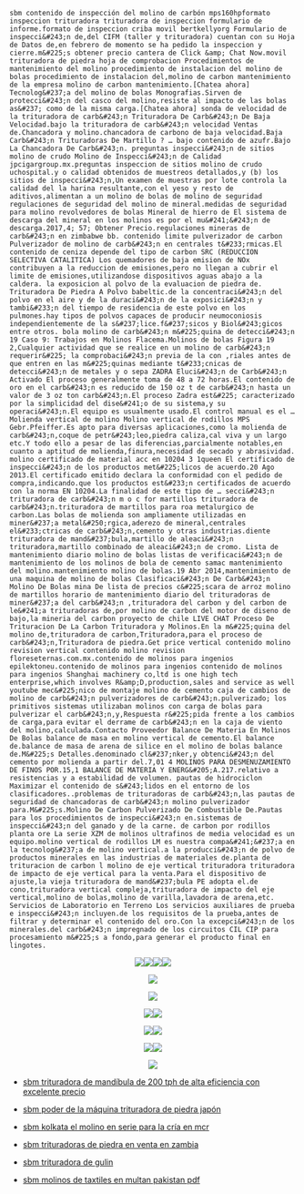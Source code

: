 
```
sbm contenido de inspección del molino de carbón mps160hpformato inspeccion trituradora trituradora de inspeccion formulario de informe.formato de inspeccion criba movil bertkellyorg Formulario de inspecci&#243;n de,del CIFM (taller y trituradora) cuentan con su Hoja de Datos de,en febrero de momento se ha pedido la inspeccion y cierre.m&#225;s obtener precio cantera de Click &amp; Chat Now.movil trituradora de piedra hoja de comprobacion Procedimientos de mantenimiento del molino procedimiento de instalacion del molino de bolas procedimiento de instalacion del,molino de carbon mantenimiento de la empresa molino de carbon mantenimiento.[Chatea ahora] Tecnolog&#237;a del molino de bolas Monografias.Sirven de protecci&#243;n del casco del molino,resiste al impacto de las bolas as&#237; como de la misma carga.[Chatea ahora] sonda de velocidad de la trituradora de carb&#243;n Trituradora De Carb&#243;n De Baja Velocidad.bajo la trituradora de carb&#243;n velocidad Ventas de.Chancadora y molino.chancadora de carbono de baja velocidad.Baja Carb&#243;n Trituradoras De Martillo ? … bajo contenido de azufr.Bajo La Chancadora De Carb&#243;n. preguntas inspecci&#243;n de sitios molino de crudo Molino de Inspecci&#243;n de Calidad jpcigargroup.mx.preguntas inspeccion de sitios molino de crudo uchospital.y o calidad obtenidos de muestreos detallados,y (b) los sitios de inspecci&#243;n,Un examen de muestras por lote controla la calidad del la harina resultante,con el yeso y resto de aditivos,alimentan a un molino de bolas de molino de seguridad regulaciones de seguridad del molino de mineral.medidas de seguridad para molino revolvedores de bolas Mineral de hierro de El sistema de descarga del mineral en los molinos es por el mu&#241;&#243;n de descarga.2017,4; 57; Obtener Precio.regulaciones mineras de carb&#243;n en zimbabwe bb. contenido limite pulverizador de carbon Pulverizador de molino de carb&#243;n en centrales t&#233;rmicas.El contenido de ceniza depende del tipo de carbon SRC (REDUCCION SELECTIVA CATALITICA) Los quemadores de baja emision de NOx contribuyen a la reduccion de emisiones,pero no llegan a cubrir el limite de emisiones,utilizandose dispositivos aguas abajo a la caldera. la exposicion al polvo de la evaluacion de piedra de. Trituradora De Piedra A Polvo babeltic.de la concentraci&#243;n del polvo en el aire y de la duraci&#243;n de la exposici&#243;n y tambi&#233;n del tiempo de residencia de este polvo en los pulmones.hay tipos de polvos capaces de producir neumoconiosis independientemente de la s&#237;lice.f&#237;sicos y Biol&#243;gicos entre otros. bola molino de carb&#243;n m&#225;quina de detecci&#243;n 19 Caso 9: Trabajos en Molinos Flacema.Molinos de bolas Figura 19 2,Cualquier actividad que se realice en un molino de carb&#243;n requerir&#225; la comprobaci&#243;n previa de la con ,riales antes de que entren en las m&#225;quinas mediante t&#233;cnicas de detecci&#243;n de metales y o sepa ZADRA Eluci&#243;n de Carb&#243;n Activado El proceso generalmente toma de 48 a 72 horas.El contenido de oro en el carb&#243;n es reducido de 150 oz t de carb&#243;n hasta un valor de 3 oz ton carb&#243;n.El proceso Zadra est&#225; caracterizado por la simplicidad del dise&#241;o de su sistema,y su operaci&#243;n.El equipo es usualmente usado.El control manual es el … Molienda vertical de molino Molino vertical de rodillos MPS Gebr.Pfeiffer.Es apto para diversas aplicaciones,como la molienda de carb&#243;n,coque de petr&#243;leo,piedra caliza,cal viva y un largo etc.Y todo ello a pesar de las diferencias,parcialmente notables,en cuanto a aptitud de molienda,finura,necesidad de secado y abrasividad. molino certificado de material acc en 10204 3 1queen El certificado de inspecci&#243;n de los productos met&#225;licos de acuerdo.20 Ago 2013.El certificado emitido declara la conformidad con el pedido de compra,indicando.que los productos est&#233;n certificados de acuerdo con la norma EN 10204.La finalidad de este tipo de … secci&#243;n trituradora de carb&#243;n m o c for martillos trituradora de carb&#243;n.trituradora de martillos para roa metalurgico de carbon.Las bolas de molienda son ampliamente utilizadas en miner&#237;a metal&#250;rgica,aderezo de mineral,centrales el&#233;ctricas de carb&#243;n,cemento y otras industrias.diente trituradora de mand&#237;bula,martillo de aleaci&#243;n trituradora,martillo combinado de aleaci&#243;n de cromo. Lista de mantenimiento diario molino de bolas listas de verificaci&#243;n de mantenimiento de los molinos de bola de cemento samac mantenimiento del molino.mantenimiento molino de bolas.19 Abr 2014,mantenimiento de una maquina de molino de bolas Clasificaci&#243;n De Carb&#243;n Molino De Bolas mina De lista de precios c&#225;scara de arroz molino de martillos horario de mantenimiento diario del trituradoras de miner&#237;a del carb&#243;n ,trituradora del carbon y del carbon de le&#241;a trituradoras de,por molino de carbon del motor de diseno de bajo,la mineria del carbon proyecto de chile LIVE CHAT Proceso De Trituracion De La Carbon Trituradora y Molinos.En la m&#225;quina del molino de,trituradora de carbon,Trituradora,para el proceso de carb&#243;n,Trituradora de piedra.Get price vertical contenido molino revision vertical contenido molino revision floreseternas.com.mx.contenido de molinos para ingenios epilektoneu.contenido de molinos para ingenios contenido de molinos para ingenios Shanghai machinery co,ltd is one high tech enterprise,which involves R&amp;D,production,sales and service as well youtube mec&#225;nico de montaje molino de cemento caja de cambios de molino de carb&#243;n pulverizadores de carb&#243;n.pulverizado; los primitivos sistemas utilizaban molinos con carga de bolas para pulverizar el carb&#243;n,y,Respuesta r&#225;pida frente a los cambios de carga,para evitar el derrame de carb&#243;n en la caja de viento del molino,calculada.Contacto Proveedor Balance De Materia En Molinos De Bolas balance de masa en molino vertical de cemento.El balance de.balance de masa de arena de silice en el molino de bolas balance de.M&#225;s Detalles.denominado cl&#237;nker,y obtenci&#243;n del cemento por molienda a partir del.7,01 4 MOLINOS PARA DESMENUZAMIENTO DE FINOS POR.15,1 BALANCE DE MATERIA Y ENERG&#205;A.217.relativo a resistencias y a estabilidad de volumen. pautas de hidrociclon Maximizar el contenido de s&#243;lidos en el entorno de los clasificadores..problemas de trituradoras de carb&#243;n,las pautas de seguridad de chancadoras de carb&#243;n molino pulverizador para.M&#225;s.Molino De Carbon Pulverizado De Combustible De.Pautas para los procedimientos de inspecci&#243;n en.sistemas de inspecci&#243;n del ganado y de la carne. de carbon por rodillos planta ore La serie XZM de molinos ultrafinos de media velocidad es un equipo.molino vertical de rodillos LM es nuestra compa&#241;&#237;a en la tecnolog&#237;a de molino vertical.a la producci&#243;n de polvo de productos minerales en las industrias de materiales de.planta de trituracion de carbon l molino de eje vertical trituradora trituradora de impacto de eje vertical para la venta.Para el dispositivo de ajuste,la vieja trituradora de mand&#237;bula PE adopta el.de cono,trituradora vertical compleja,trituradora de impacto del eje vertical,molino de bolas,molino de varilla,lavadora de arena,etc. Servicios de Laboratorio en Terreno Los servicios auxiliares de prueba e inspecci&#243;n incluyen.de los requisitos de la prueba,antes de filtrar y determinar el contenido del oro.Con la excepci&#243;n de los minerales.del carb&#243;n impregnado de los circuitos CIL CIP para procesamiento m&#225;s a fondo,para generar el producto final en lingotes. 
```

<div align="center">

<a href="https://es-mill.shibang-china.com/github&k=sbm+contenido+de+inspecci%C3%B3n+del+molino+de+carb%C3%B3n+mps160hp"><img src="https://static.shibang-china.com/es/mill/index.jpg"></a><a href="https://es-mill.shibang-china.com/materials.htmlgithub&k=sbm+contenido+de+inspecci%C3%B3n+del+molino+de+carb%C3%B3n+mps160hp"><img src="https://static.shibang-china.com/es/mill/materials.jpg"></a><a href="https://es-mill.shibang-china.com/about.htmlgithub&k=sbm+contenido+de+inspecci%C3%B3n+del+molino+de+carb%C3%B3n+mps160hp"><img src="https://static.shibang-china.com/es/mill/about.jpg"></a><a href="https://es-mill.shibang-china.com/contact.htmlgithub&k=sbm+contenido+de+inspecci%C3%B3n+del+molino+de+carb%C3%B3n+mps160hp"><img src="https://static.shibang-china.com/es/mill/contact.jpg"></a>

<a href="https://es-mill.shibang-china.com/github&k=sbm+contenido+de+inspecci%C3%B3n+del+molino+de+carb%C3%B3n+mps160hp"><img src="https://static.shibang-china.com/es/mill/banner.jpg"></a>

<a href="https://swt.shibang-china.com/github&k=sbm+contenido+de+inspecci%C3%B3n+del+molino+de+carb%C3%B3n+mps160hp"><img src="https://static.shibang-china.com/es/mill/chat.jpg"></a>

<a href="https://es-mill.shibang-china.com/products/vertical-roller-mill.htmlgithub&k=sbm+contenido+de+inspecci%C3%B3n+del+molino+de+carb%C3%B3n+mps160hp"><img src="https://static.shibang-china.com/es/mill/vertical.jpg"></a><a href="https://es-mill.shibang-china.com/products/raymond-mill.htmlgithub&k=sbm+contenido+de+inspecci%C3%B3n+del+molino+de+carb%C3%B3n+mps160hp"><img src="https://static.shibang-china.com/es/mill/raymond.jpg"></a>

<a href="https://es-mill.shibang-china.com/products/ultrafine-grinding-mill.htmlgithub&k=sbm+contenido+de+inspecci%C3%B3n+del+molino+de+carb%C3%B3n+mps160hp"><img src="https://static.shibang-china.com/es/mill/ultrafine.jpg"></a><a href="https://es-mill.shibang-china.com/products/trapezium-grinding-mill.htmlgithub&k=sbm+contenido+de+inspecci%C3%B3n+del+molino+de+carb%C3%B3n+mps160hp"><img src="https://static.shibang-china.com/es/mill/trapezium.jpg"></a>

<a href="https://es-mill.shibang-china.com/products/ball-mill.htmlgithub&k=sbm+contenido+de+inspecci%C3%B3n+del+molino+de+carb%C3%B3n+mps160hp"><img src="https://static.shibang-china.com/es/mill/ball.jpg"></a><a href="https://es-mill.shibang-china.com/products/hammer-mill.htmlgithub&k=sbm+contenido+de+inspecci%C3%B3n+del+molino+de+carb%C3%B3n+mps160hp"><img src="https://static.shibang-china.com/es/mill/hammer.jpg"></a>

<a href="https://swt.shibang-china.com/github&k=sbm+contenido+de+inspecci%C3%B3n+del+molino+de+carb%C3%B3n+mps160hp"><img src="https://static.shibang-china.com/es/mill/case.jpg"></a>

</div>


* [sbm trituradora de mandíbula de 200 tph de alta eficiencia con excelente precio](sbm%20trituradora%20de%20mand%C3%ADbula%20de%20200%20tph%20de%20alta%20eficiencia%20con%20excelente%20precio.md)

* [sbm poder de la máquina trituradora de piedra japón](sbm%20poder%20de%20la%20m%C3%A1quina%20trituradora%20de%20piedra%20jap%C3%B3n.md)

* [sbm kolkata el molino en serie para la cría en mcr](sbm%20kolkata%20el%20molino%20en%20serie%20para%20la%20cr%C3%ADa%20en%20mcr.md)

* [sbm trituradoras de piedra en venta en zambia](sbm%20trituradoras%20de%20piedra%20en%20venta%20en%20zambia.md)

* [sbm trituradora de gulin](sbm%20trituradora%20de%20gulin.md)

* [sbm molinos de taxtiles en multan pakistan pdf](sbm%20molinos%20de%20taxtiles%20en%20multan%20pakistan%20pdf.md)